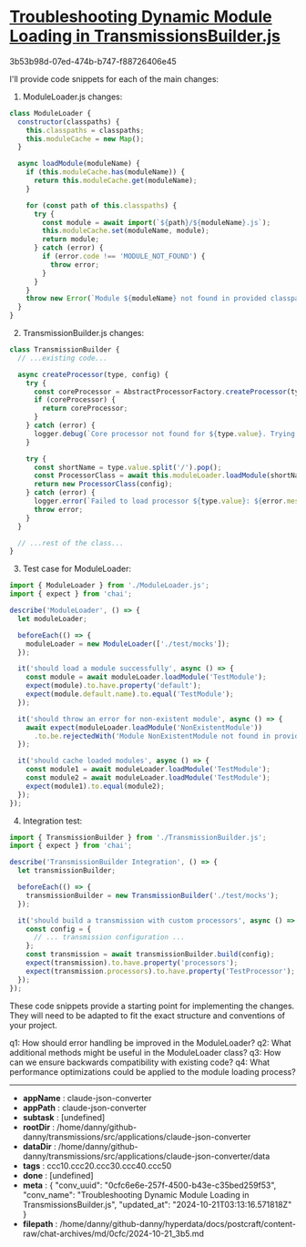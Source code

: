 # [Troubleshooting Dynamic Module Loading in TransmissionsBuilder.js](https://claude.ai/chat/0cfc6e6e-257f-4500-b43e-c35bed259f53)

3b53b98d-07ed-474b-b747-f88726406e45

 I'll provide code snippets for each of the main changes:

1. ModuleLoader.js changes:

```javascript
class ModuleLoader {
  constructor(classpaths) {
    this.classpaths = classpaths;
    this.moduleCache = new Map();
  }

  async loadModule(moduleName) {
    if (this.moduleCache.has(moduleName)) {
      return this.moduleCache.get(moduleName);
    }

    for (const path of this.classpaths) {
      try {
        const module = await import(`${path}/${moduleName}.js`);
        this.moduleCache.set(moduleName, module);
        return module;
      } catch (error) {
        if (error.code !== 'MODULE_NOT_FOUND') {
          throw error;
        }
      }
    }
    throw new Error(`Module ${moduleName} not found in provided classpaths`);
  }
}
```

2. TransmissionBuilder.js changes:

```javascript
class TransmissionBuilder {
  // ...existing code...

  async createProcessor(type, config) {
    try {
      const coreProcessor = AbstractProcessorFactory.createProcessor(type, config);
      if (coreProcessor) {
        return coreProcessor;
      }
    } catch (error) {
      logger.debug(`Core processor not found for ${type.value}. Trying remote module loader...`);
    }

    try {
      const shortName = type.value.split('/').pop();
      const ProcessorClass = await this.moduleLoader.loadModule(shortName);
      return new ProcessorClass(config);
    } catch (error) {
      logger.error(`Failed to load processor ${type.value}: ${error.message}`);
      throw error;
    }
  }

  // ...rest of the class...
}
```

3. Test case for ModuleLoader:

```javascript
import { ModuleLoader } from './ModuleLoader.js';
import { expect } from 'chai';

describe('ModuleLoader', () => {
  let moduleLoader;

  beforeEach(() => {
    moduleLoader = new ModuleLoader(['./test/mocks']);
  });

  it('should load a module successfully', async () => {
    const module = await moduleLoader.loadModule('TestModule');
    expect(module).to.have.property('default');
    expect(module.default.name).to.equal('TestModule');
  });

  it('should throw an error for non-existent module', async () => {
    await expect(moduleLoader.loadModule('NonExistentModule'))
      .to.be.rejectedWith('Module NonExistentModule not found in provided classpaths');
  });

  it('should cache loaded modules', async () => {
    const module1 = await moduleLoader.loadModule('TestModule');
    const module2 = await moduleLoader.loadModule('TestModule');
    expect(module1).to.equal(module2);
  });
});
```

4. Integration test:

```javascript
import { TransmissionBuilder } from './TransmissionBuilder.js';
import { expect } from 'chai';

describe('TransmissionBuilder Integration', () => {
  let transmissionBuilder;

  beforeEach(() => {
    transmissionBuilder = new TransmissionBuilder('./test/mocks');
  });

  it('should build a transmission with custom processors', async () => {
    const config = {
      // ... transmission configuration ...
    };
    const transmission = await transmissionBuilder.build(config);
    expect(transmission).to.have.property('processors');
    expect(transmission.processors).to.have.property('TestProcessor');
  });
});
```

These code snippets provide a starting point for implementing the changes. They will need to be adapted to fit the exact structure and conventions of your project.

q1: How should error handling be improved in the ModuleLoader?
q2: What additional methods might be useful in the ModuleLoader class?
q3: How can we ensure backwards compatibility with existing code?
q4: What performance optimizations could be applied to the module loading process?

---

* **appName** : claude-json-converter
* **appPath** : claude-json-converter
* **subtask** : [undefined]
* **rootDir** : /home/danny/github-danny/transmissions/src/applications/claude-json-converter
* **dataDir** : /home/danny/github-danny/transmissions/src/applications/claude-json-converter/data
* **tags** : ccc10.ccc20.ccc30.ccc40.ccc50
* **done** : [undefined]
* **meta** : {
  "conv_uuid": "0cfc6e6e-257f-4500-b43e-c35bed259f53",
  "conv_name": "Troubleshooting Dynamic Module Loading in TransmissionsBuilder.js",
  "updated_at": "2024-10-21T03:13:16.571818Z"
}
* **filepath** : /home/danny/github-danny/hyperdata/docs/postcraft/content-raw/chat-archives/md/0cfc/2024-10-21_3b5.md
